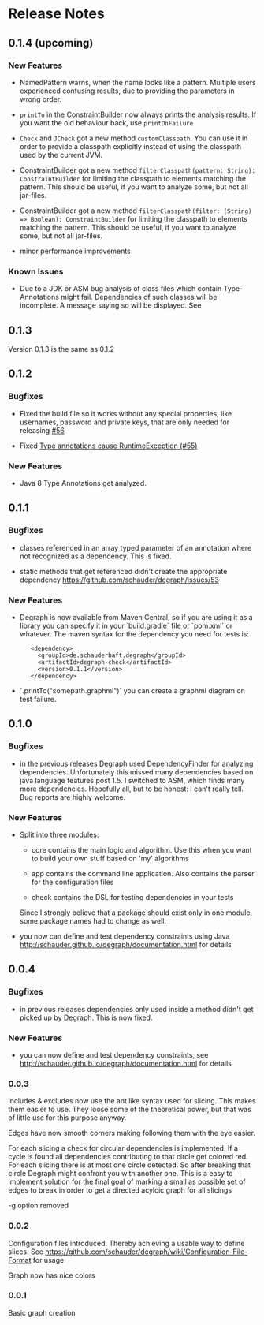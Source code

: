 # Release Notes

## 0.1.4 (upcoming)


### New Features

- NamedPattern warns, when the name looks like a pattern. Multiple users experienced confusing
    results, due to providing the parameters in wrong order.

- `printTo` in the ConstraintBuilder now always prints the analysis results. If you want the old behaviour back, use
    `printOnFailure`

- `Check` and `JCheck` got a new method `customClasspath`. You can use it in order to provide a classpath explicitly 
    instead of using the classpath used by the current JVM.

- ConstraintBuilder got a new method `filterClasspath(pattern: String): ConstraintBuilder`
    for limiting the classpath to elements matching the pattern.
    This should be useful, if you want to analyze some, but not all jar-files.

- ConstraintBuilder got a new method `filterClasspath(filter: (String) => Boolean): ConstraintBuilder`
    for limiting the classpath to elements matching the pattern.
    This should be useful, if you want to analyze some, but not all jar-files.

- minor performance improvements

### Known Issues

- Due to a JDK or ASM bug analysis of class files which contain Type-Annotations might fail. Dependencies of such classes
will be incomplete. A message saying so will be displayed. See 

## 0.1.3

Version 0.1.3 is the same as 0.1.2

## 0.1.2

### Bugfixes

- Fixed the build file so it works without any special properties, like usernames, password and private keys,
that are only needed for releasing [#56](https://github.com/schauder/degraph/issues/56)

- Fixed [Type annotations cause RuntimeException (#55)](https://github.com/schauder/degraph/issues/55)

### New Features

- Java 8 Type Annotations get analyzed.

## 0.1.1

### Bugfixes
    
- classes referenced in an array typed parameter of an annotation where not recognized as a dependency. This is fixed. 

- static methods that get referenced didn't create the appropriate dependency https://github.com/schauder/degraph/issues/53

### New Features

- Degraph is now available from Maven Central, so if you are using it as a library you can specify it in your 
    ´build.gradle´ file or ´pom.xml´ or whatever. The maven syntax for the dependency you need for tests is:
     
         <dependency>
           <groupId>de.schauderhaft.degraph</groupId>
           <artifactId>degraph-check</artifactId>
           <version>0.1.1</version>
         </dependency>

- ´.printTo("somepath.graphml")´ you can create a graphml diagram on test failure.

## 0.1.0

### Bugfixes
    
- in the previous releases Degraph used DependencyFinder for analyzing dependencies. Unfortunately this missed many
dependencies based on java language features post 1.5. I switched to ASM, which finds many more dependencies.
Hopefully all, but to be honest: I can't really tell. Bug reports are highly welcome.

### New Features

- Split into three modules:

    - core contains the main logic and algorithm. Use this when you want to build your own stuff based on 'my' algorithms

    - app contains the command line application. Also contains the parser for the configuration files

    - check contains the DSL for testing dependencies in your tests

    Since I strongly believe that a package should exist only in one module, some package names had to change as well.


- you now can define and test dependency constraints using Java http://schauder.github.io/degraph/documentation.html for details

## 0.0.4 

### Bugfixes

- in previous releases dependencies only used inside a method didn't get picked up by Degraph. This is now fixed.

### New Features

- you can now define and test dependency constraints, see http://schauder.github.io/degraph/documentation.html for details

### 0.0.3

includes & excludes now use the ant like syntax used for slicing. This makes them easier to use. 
They loose some of the theoretical power, but that was of little use for this purpose anyway.

Edges have now smooth corners making following them with the eye easier.

For each slicing a check for circular dependencies is implemented. 
If a cycle is found all dependencies contributing to that circle get colored red. 
For each slicing there is at most one circle detected. 
So after breaking that circle Degraph might confront you with another one.
This is a easy to implement solution for the final goal of marking a small as
possible set of edges to break in order to get a directed acylcic graph for all slicings

-g option removed

### 0.0.2

Configuration files introduced. Thereby achieving a usable way to define slices. 
See https://github.com/schauder/degraph/wiki/Configuration-File-Format for usage

Graph now has nice colors

### 0.0.1

Basic graph creation
